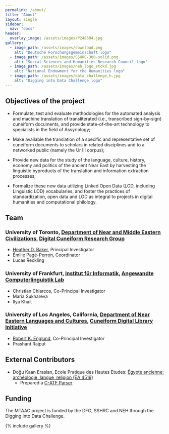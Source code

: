 ```yaml
---
permalink: /about/
title: "About"
layout: single
sidebar:
  nav: "docs"
header:
  overlay_image: /assets/images/P248594.jpg
gallery:
  - image_path: /assets/images/download.png
    alt: "Deutsche Forschungsgemeinschaft logo"
  - image_path: /assets/images/SSHRC-300-solid.png
    alt: "Social Sciences and Humanities Research Council logo"
  - image_path: /assets/images/neh_logo_stckd.jpg
    alt: "National Endowment for the Humanities logo"
  - image_path: /assets/images/data_challenge_h.jpg
    alt: "Digging into Data Challenge logo"
---
```

## Objectives of the project

- Formulate, test and evaluate methodologies for the automated analysis and machine translation of transliterated (i.e., transcribed sign-by-sign) cuneiform documents, and provide state-of-the-art technology to specialists in the field of Assyriology;

- Make available the translation of a specific and representative set of cuneiform documents to scholars in related disciplines and to a networked public (namely the Ur III corpus); 

- Provide new data for the study of the language, culture, history, economy and politics of the ancient Near East by harvesting the linguistic byproducts of the translation and information extraction processes;

- Formalize these new data utilizing Linked Open Data (LOD, including Linguistic LOD) vocabularies, and foster the practices of standardization, open data and LOD as integral to projects in digital humanities and computational philology.

## Team

### University of Toronto, [Department of Near and Middle Eastern Civilizations](http://nmc.utoronto.ca/), [Digital Cuneiform Research Group](https://cdli-gh.github.io/mtaac/digital_cuneiform/)
- [Heather D. Baker](http://nmc.utoronto.ca/faculty/h-d-baker/), Principal Investigator   
- [Émilie Pagé-Perron](http://epageperron.info), Coordinator  
- Lucas Reckling 

### University of Frankfurt, [Institut für Informatik](http://www.informatik.uni-frankfurt.de/index.php/en/), [Angewandte Computerlinguistik Lab](http://www.acoli.informatik.uni-frankfurt.de/)
- Christian Chiarcos, Co-Principal Investigator  
- Maria Sukhareva  
- Ilya Khait  

### University of Los Angeles, California, [Department of Near Eastern Languages and Cultures](http://nelc.ucla.edu/),  [Cuneiform Digital Library Initiative](http://cdli.ucla.edu)
- [Robert K. Englund](cdli.ucla.edu/?q=robert-k-englund), Co-Principal Investigator  
- Prashant Rajput  

## External Contributors
- Doğu Kaan Eraslan, Ecole Pratique des Hautes Etudes: [Égypte ancienne: archéologie, langue, religion (EA 4519)](https://www.ephe.fr/recherche/unites-de-recherche/ea-4519-egypte-ancienne-archeologie-langue-religion)
  - Prepared a [C-ATF Parser](https://github.com/D-K-E/c-atf-feature-extractor)

## Funding
The MTAAC project is funded by the DFG, SSHRC and NEH through the Digging into Data Challenge.

{% include gallery %}

